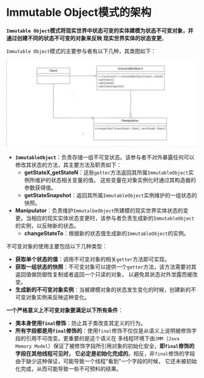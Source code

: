 Immutable Object模式的架构
==================================================================================
**`Immutable Object`模式将现实世界中状态可变的实体建模为状态不可变对象，并通过创建不同的状态不可变的对象来反映
现实世界实体的状态变更**。

`Immutable Object`模式的主要参与者有以下几种，其类图如下：

![Immutable Object类图](img/p1.png)

+ **`ImmutableObject`**：负责存储一组不可变状态。该参与者不对外暴露任何可以修改其状态的方法，其主要方法及职责如下：
    + **getStateX,getStateN**：这些`getter`方法返回其所属`ImmutableObject`实例所维护的状态相关变量的值。
    这些变量在对象实例化时通过其构造器的参数获得值。
    + **getStateSnapshot**：返回其所属`ImmutableObject`实例维护的一组状态的快照。
+ **Manipulator**：负责维护`ImmutalbeObject`所建模的现实世界实体状态的变更。当相应的现实实体状态变更时，该参与者负责生成新的`ImmutableObject`的实例，以反映新的状态。
    + **changeStateTo**：根据新的状态值生成新的`ImmutableObject`的实例。

不可变对象的使用主要包括以下几种类型：
+ **获取单个状态的值**：调用不可变对象的相关`getter`方法即可实现。
+ **获取一组状态的快照**：不可变对象可以提供一个`getter`方法，该方法需要对其返回值做防御性复制或者返回一个只读的对象，
以避免其状态对外泄露而被改变。
+ **生成新的不可变对象实例**：当被建模对象的状态发生变化的时候，创建新的不可变对象实例来反映这种变化。

**一个严格意义上不可变对象要满足以下所有条件**：
+ **类本身使用`final`修饰**：防止其子类改变其定义的行为。
+ **所有字段都是用`final`修饰的**：使用`final`修饰不仅仅是从语义上说明被修饰字段的引用不可改变。更重要的是这个语义在
多线程环境下由`JMM`（`Java Memory Model`）保证了被修饰字段所引用对象的初始化安全，**即`final`修饰的字段在其他线程可见时，
它必定是初始化完成的**。相反，非`final`修饰的字段由于缺少这种保证，可能导致一个线程“看到”一个字段的时候，
它还未被初始化完成，从而可能导致一些不可预料的结果。


